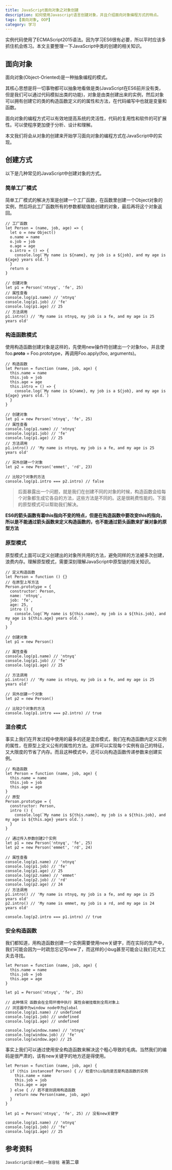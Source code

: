```yaml
---
title: JavaScript面向对象之对象创建
description: 如何使用Javascript语言创建对象，并且介绍面向对象编程方式的特点。
tags: [面向对象, OOP]
category: 学习
---
```


实例代码使用了ECMAScript2015语法。因为学习ES6很有必要，所以平时应该多抓住机会练习。本文主要整理一下JavaScript中类的创建的相关知识。<!-- more -->

## 面向对象

面向对象(Object-Oriented)是一种抽象编程的模式。

其核心思想是将一切事物都可以抽象地看做是类(JavaScript在ES6前并没有类，但是我们可以通过代码模拟出类的功能)，对象是由类创建出来的实例，然后对象可以拥有创建它的类的构造函数定义的的属性和方法，在代码编写中也就是变量和函数。

面向对象的编程方式可以有效地提高系统的灵活性，代码的复用性和软件的可扩展性。可以使程序更加便于分析、设计和理解。

本文我们将会从对象的创建来开始学习面向对象的编程方式在JavaScript中的实现。


## 创建方式

以下是几种常见的JavaScript中创建对象的方式。

### 简单工厂模式

简单工厂模式的解决方案是创建一个工厂函数，在函数里创建一个Object对象的实例，然后将此工厂函数所有的参数都赋值给创建的对象，最后再将这个对象返回。

```
// 工厂函数
let Person = (name, job, age) => {
  let o = new Object()
  o.name = name
  o.job = job
  o.age = age
  o.intro = () => {
    console.log(`My name is ${name}, my job is a ${job}, and my age is ${age} years old.`)
  }
  return o
}

// 创建对象
let p1 = Person('ntnyq', 'fe', 25)
// 属性查看
console.log(p1.name) // 'ntnyq'
console.log(p1.job) // 'fe'
console.log(p1.age) // 25
// 方法调用
p1.intro() // 'My name is ntnyq, my job is a fe, and my age is 25 years old'
```

### 构造函数模式

使用构造函数创建对象是这样的，先使用new操作符创建出一个对象foo，并且使foo.__proto__ = Foo.prototype，再调用Foo.apply(foo, arguments)。

```
// 构造函数
let Person = function (name, job, age) {
  this.name = name
  this.job = job
  this.age = age
  this.intro = () => {
    console.log(`My name is ${name}, my job is a ${job}, and my age is ${age} years old.`)
  }
}

// 创建对象
let p1 = new Person('ntnyq', 'fe', 25)
// 属性查看
console.log(p1.name) // 'ntnyq'
console.log(p1.job) // 'fe'
console.log(p1.age) // 25
// 方法调用
p1.intro() // 'My name is ntnyq, my job is a fe, and my age is 25 years old'

// 另外创建一个对象
let p2 = new Person('emmet', 'rd', 23)

// 比较2个对象的方法
console.log(p1.intro === p2.intro) // false
```

> 后面暴露出一个问题，就是我们在创建不同的对象的时候，构造函数会给每个对象都生成它各自的方法，这些方法是不同的。这是很耗费性能的。下面的原型模式可以帮助我们解决。

**ES6的箭头函数有着this指向不变的特点，但是在构造函数中要改变this的指向，所以是不能通过箭头函数来定义构造函数的，也不能通过箭头函数来扩展对象的原型方法**

### 原型模式

原型模式上面可以定义创建出的对象所共用的方法，避免同样的方法被多次创建，浪费内存。理解原型模式，需要深刻理解JavaScript中原型链的相关知识。

```
// 定义构造函数
let Person = function () {}
// 在原型上写方法
Person.prototype = {
  constructor: Person,
  name: 'ntnyq',
  job: 'fe',
  age: 25,
  intro () {
    console.log(`My name is ${this.name}, my job is a ${this.job}, and my age is ${this.age} years old.`)
  }
}

// 创建对象
let p1 = new Person()

// 属性查看
console.log(p1.name) // 'ntnyq'
console.log(p1.job) // 'fe'
console.log(p1.age) // 25

// 方法调用
p1.intro() // 'My name is ntnyq, my job is a fe, and my age is 25 years old'

// 另外创建一个对象
let p2 = new Person()

// 比较2个对象的方法
console.log(p1.intro === p2.intro) // true
```

### 混合模式

事实上我们在开发过程中使用的最多的还是混合模式，我们在构造函数内定义实例的属性，在原型上定义公有的属性的方法。这样可以实现每个实例有自己的特征，又大限度的节省了内存。而且这种模式中，还可以向构造函数传递参数来创建实例。

```
// 构造函数
let Person = function (name, job, age) {
  this.name = name
  this.job = job
  this.age = age
}
// 原型
Person.prototype = {
  constructor: Person,
  intro () {
    console.log(`My name is ${this.name}, my job is a ${this.job}, and my age is ${this.age} years old.`)
  }
}

// 通过传入参数创建2个实例
let p1 = new Person('ntnyq', 'fe', 25)
let p2 = new Person('emmet', 'rd', 24)

// 属性查看
console.log(p1.name) // 'ntnyq'
console.log(p1.job) // 'fe'
console.log(p1.age) // 25
console.log(p2.name) // 'emmet'
console.log(p2.job) // 'rd'
console.log(p2.age) // 24
// 方法调用
p1.intro() // 'My name is ntnyq, my job is a fe, and my age is 25 years old'
p2.intro() // 'My name is emmet, my job is a rd, and my age is 24 years old'

console.log(p2.intro === p1.intro) // true
```

### 安全构造函数

我们都知道，用构造函数创建一个实例需要使用new关键字，而在实际的生产中，我们可能会因为一时疏忽忘记写new了，而这样的小bug甚至可能会让我们花大工夫去寻找。

```
let Person = function (name, job, age) {
  this.name = name
  this.job = job
  this.age = age
}

let p1 = Person('ntnyq', 'fe', 25)

// 此种情况 函数会在全局环境中执行 属性会被挂载到全局对象上
// 浏览器中为window node中为global
console.log(p1.name) // undefined
console.log(p1.job) // undefined
console.log(p1.age) // undefined

console.log(window.name) // 'ntnyq'
console.log(window.job) // 'fe'
console.log(window.age) // 25
```

事实上我们可以通过使用安全构造函数来解决这个粗心导致的毛病。当然我们的编码是很严肃的，该有new关键字的地方还是得使用。

```
let Person = function (name, job, age) {
  if (this instanceof Person) { // 检查this指向是否是构造函数的实例
    this.name = name
    this.job = job
    this.age = age
  } else { // 若不是则调用构造函数
    return new Person(name, job, age)
  }
}

let p1 = Person('ntnyq', 'fe', 25) // 没有new关键字

console.log(p1.name) // 'ntnyq'
console.log(p1.job) // 'fe'
console.log(p1.age) // 25
```

## 参考资料

`JavaScript设计模式——张容铭 著`第二章

